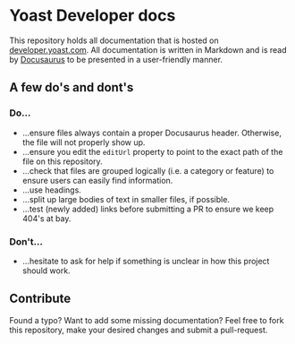 # Yoast Developer docs

This repository holds all documentation that is hosted on [developer.yoast.com](https://developer.yoast.com). 
All documentation is written in Markdown and is read by [Docusaurus](https://docusaurus.io) to be presented in a user-friendly manner.

## A few do's and dont's

### Do...
* ...ensure files always contain a proper Docusaurus header. Otherwise, the file will not properly show up.
* ...ensure you edit the `editUrl` property to point to the exact path of the file on this repository.
* ...check that files are grouped logically (i.e. a category or feature) to ensure users can easily find information.
* ...use headings.
* ...split up large bodies of text in smaller files, if possible.
* ...test (newly added) links before submitting a PR to ensure we keep 404's at bay.

### Don't...
* ...hesitate to ask for help if something is unclear in how this project should work.

## Contribute

Found a typo? Want to add some missing documentation? Feel free to fork this repository, make your desired changes and submit a pull-request.
